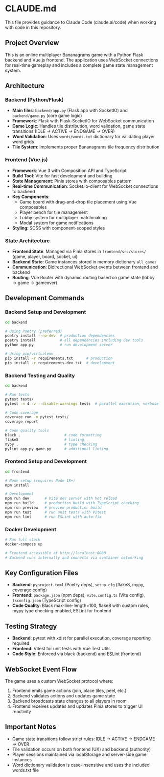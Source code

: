 # CLAUDE.md

This file provides guidance to Claude Code (claude.ai/code) when working with code in this repository.

## Project Overview

This is an online multiplayer Bananagrams game with a Python Flask backend and Vue.js frontend. The application uses WebSocket connections for real-time gameplay and includes a complete game state management system.

## Architecture

### Backend (Python/Flask)
- **Main files**: `backend/app.py` (Flask app with SocketIO) and `backend/game.py` (core game logic)
- **Framework**: Flask with Flask-SocketIO for WebSocket communication
- **Game Logic**: Handles tile distribution, word validation, game state transitions (IDLE → ACTIVE → ENDGAME → OVER)
- **Word Validation**: Uses `words/words.txt` dictionary for validating player word grids
- **Tile System**: Implements proper Bananagrams tile frequency distribution

### Frontend (Vue.js)
- **Framework**: Vue 3 with Composition API and TypeScript
- **Build Tool**: Vite for fast development and building
- **State Management**: Pinia stores with composables pattern
- **Real-time Communication**: Socket.io-client for WebSocket connections to backend
- **Key Components**: 
  - Game board with drag-and-drop tile placement using Vue composables
  - Player bench for tile management  
  - Lobby system for multiplayer matchmaking
  - Modal system for game notifications
- **Styling**: SCSS with component-scoped styles

### State Architecture
- **Frontend State**: Managed via Pinia stores in `frontend/src/stores/` (game, player, board, socket, ui)
- **Backend State**: Game instances stored in memory dictionary `all_games`
- **Communication**: Bidirectional WebSocket events between frontend and backend
- **Routing**: Vue Router with dynamic routing based on game state (lobby → game → gameover)

## Development Commands

### Backend Setup and Development
```bash
cd backend

# Using Poetry (preferred)
poetry install --no-dev  # production dependencies
poetry install           # all dependencies including dev tools
python app.py            # run development server

# Using pip/virtualenv
pip install -r requirements.txt      # production
pip install -r requirements-dev.txt  # development
```

### Backend Testing and Quality
```bash
cd backend

# Run tests
pytest tests/
pytest -n 4 -v --disable-warnings tests  # parallel execution, verbose

# Code coverage
coverage run -m pytest tests/
coverage report

# Code quality tools
black .                    # code formatting
flake8                     # linting
mypy .                     # type checking
pylint app.py game.py      # additional linting
```

### Frontend Setup and Development
```bash
cd frontend

# Node setup (requires Node 18+)
npm install

# Development
npm run dev       # Vite dev server with hot reload
npm run build     # production build with TypeScript checking
npm run preview   # preview production build
npm run test      # run unit tests with Vitest
npm run lint      # run ESLint with auto-fix
```

### Docker Development
```bash
# Run full stack
docker-compose up

# Frontend accessible at http://localhost:8080
# Backend runs internally and connects via container networking
```

## Key Configuration Files

- **Backend**: `pyproject.toml` (Poetry deps), `setup.cfg` (flake8, mypy, coverage config)
- **Frontend**: `package.json` (npm deps), `vite.config.ts` (Vite config), `tsconfig.json` (TypeScript config)
- **Code Quality**: Black max-line-length=100, flake8 with custom rules, mypy type checking enabled, ESLint for frontend

## Testing Strategy

- **Backend**: pytest with xdist for parallel execution, coverage reporting required
- **Frontend**: Vitest for unit tests with Vue Test Utils
- **Code Style**: Enforced via black (backend) and ESLint (frontend)

## WebSocket Event Flow

The game uses a custom WebSocket protocol where:
1. Frontend emits game actions (join, place tiles, peel, etc.)
2. Backend validates actions and updates game state
3. Backend broadcasts state changes to all players in room
4. Frontend receives updates and updates Pinia stores to trigger UI reactivity

## Important Notes

- Game state transitions follow strict rules: IDLE → ACTIVE → ENDGAME → OVER
- Tile validation occurs on both frontend (UX) and backend (authority)
- Player sessions maintained via localStorage and server-side game instances
- Word dictionary validation is case-insensitive and uses the included words.txt file